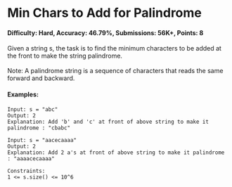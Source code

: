 # Min Chars to Add for Palindrome
#### Difficulty: Hard, Accuracy: 46.79%, Submissions: 56K+, Points: 8

Given a string s, the task is to find the minimum characters to be added at the front to make the string palindrome.
<br><br>
Note: A palindrome string is a sequence of characters that reads the same forward and backward.

#### Examples:
```
Input: s = "abc"
Output: 2
Explanation: Add 'b' and 'c' at front of above string to make it palindrome : "cbabc"
```
```
Input: s = "aacecaaaa"
Output: 2
Explanation: Add 2 a's at front of above string to make it palindrome : "aaaacecaaaa"
```
```
Constraints:
1 <= s.size() <= 10^6
```

